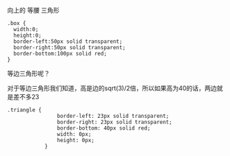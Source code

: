 
向上的 等腰 三角形


```
.box {
  width:0;
  height:0;
  border-left:50px solid transparent;
  border-right:50px solid transparent;
  border-bottom:100px solid red;
}
```


等边三角形呢？

对于等边三角形我们知道，高是边的sqrt(3)/2倍，所以如果高为40的话，两边就是差不多23

```
.triangle {
				border-left: 23px solid transparent;  
				border-right: 23px solid transparent;  
				border-bottom: 40px solid red;  
				width: 0px;
				height: 0px;
			}
```
